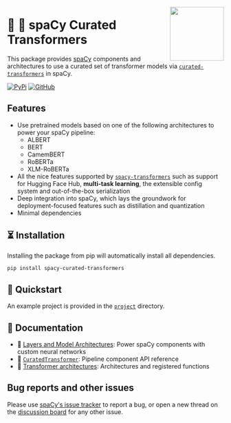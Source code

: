 <a href="https://explosion.ai"><img src="https://explosion.ai/assets/img/logo.svg" width="125" height="125" align="right" /></a>

# 💫 🤖 spaCy Curated Transformers

This package provides [spaCy](https://github.com/explosion/spaCy) components and
architectures to use a curated set of transformer models via
[`curated-transformers`](https://github.com/explosion/curated-transformers) in
spaCy.

[![PyPi](https://img.shields.io/pypi/v/spacy-curated-transformers.svg?style=flat-square&logo=pypi&logoColor=white)](https://pypi.python.org/pypi/spacy-curated-transformers)
[![GitHub](https://img.shields.io/github/release/explosion/spacy-curated-transformers/all.svg?style=flat-square&logo=github)](https://github.com/explosion/spacy-curated-transformers/releases)

## Features

- Use pretrained models based on one of the following architectures to
  power your spaCy pipeline:
  - ALBERT
  - BERT
  - CamemBERT
  - RoBERTa
  - XLM-RoBERTa
- All the nice features supported by [`spacy-transformers`](https://github.com/explosion/spacy-transformers)
  such as support for Hugging Face Hub, **multi-task learning**, the extensible config system and
  out-of-the-box serialization
- Deep integration into spaCy, which lays the groundwork for deployment-focused features
  such as distillation and quantization
- Minimal dependencies

## ⏳ Installation

Installing the package from pip will automatically install all dependencies.

```bash
pip install spacy-curated-transformers
```

## 🚀 Quickstart

An example project is provided in the [`project`](project) directory.

## 📖 Documentation

- 📘
  [Layers and Model Architectures](https://spacy.io/usage/layers-architectures):
  Power spaCy components with custom neural networks
- 📗 [`CuratedTransformer`](https://spacy.io/api/curated-transformer): Pipeline component API
  reference
- 📗
  [Transformer architectures](https://spacy.io/api/architectures#curated-trf):
  Architectures and registered functions

## Bug reports and other issues

Please use [spaCy's issue tracker](https://github.com/explosion/spaCy/issues) to
report a bug, or open a new thread on the
[discussion board](https://github.com/explosion/spaCy/discussions) for any other
issue.
